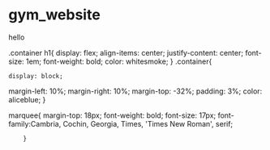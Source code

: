 # gym_website
hello


 .container h1{
    display: flex;
    align-items: center;
    justify-content: center;
    font-size: 1em;
    font-weight: bold;
    color: whitesmoke;
}
.container{
   
    display: block;
   margin-left: 10%;
   margin-right: 10%;
   margin-top: -32%;
    padding: 3%;
   color: aliceblue;
}


marquee{
    margin-top: 18px;
    font-weight: bold;
    font-size: 17px;
    font-family:Cambria, Cochin, Georgia, Times, 'Times New Roman', serif;
    
        }